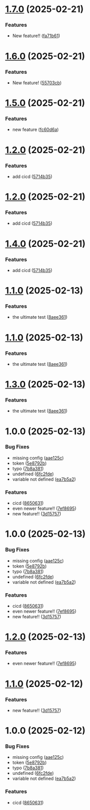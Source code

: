 # [1.7.0](https://github.com/med-ridha/MusicaBot2/compare/br-v1.6.0...br-v1.7.0) (2025-02-21)


### Features

* New feature!! ([fa71b61](https://github.com/med-ridha/MusicaBot2/commit/fa71b6111253256bdfcfea0d69e4385b4a13fb22))

# [1.6.0](https://github.com/med-ridha/MusicaBot2/compare/br-v1.5.0...br-v1.6.0) (2025-02-21)


### Features

* New feature! ([55703cb](https://github.com/med-ridha/MusicaBot2/commit/55703cb1522b6d27488ae549a1353531b8988305))

# [1.5.0](https://github.com/med-ridha/MusicaBot2/compare/br-v1.4.0...br-v1.5.0) (2025-02-21)


### Features

* new feature ([fc60d6a](https://github.com/med-ridha/MusicaBot2/commit/fc60d6a612ac4eb5b1100b2e11e49c800edb323a))

# [1.2.0](https://github.com/med-ridha/MusicaBot2/compare/fr-v1.1.0...fr-v1.2.0) (2025-02-21)


### Features

* add cicd ([5714b35](https://github.com/med-ridha/MusicaBot2/commit/5714b356b593ba88985cf6386fcac3d1cbd24c81))

# [1.2.0](https://github.com/med-ridha/MusicaBot2/compare/de-v1.1.0...de-v1.2.0) (2025-02-21)


### Features

* add cicd ([5714b35](https://github.com/med-ridha/MusicaBot2/commit/5714b356b593ba88985cf6386fcac3d1cbd24c81))

# [1.4.0](https://github.com/med-ridha/MusicaBot2/compare/br-v1.3.0...br-v1.4.0) (2025-02-21)


### Features

* add cicd ([5714b35](https://github.com/med-ridha/MusicaBot2/commit/5714b356b593ba88985cf6386fcac3d1cbd24c81))

# [1.1.0](https://github.com/med-ridha/MusicaBot2/compare/fr-v1.0.0...fr-v1.1.0) (2025-02-13)


### Features

* the ultimate test ([8aee361](https://github.com/med-ridha/MusicaBot2/commit/8aee361f60ee32445f695e2f2e5c57249358acff))

# [1.1.0](https://github.com/med-ridha/MusicaBot2/compare/de-v1.0.0...de-v1.1.0) (2025-02-13)


### Features

* the ultimate test ([8aee361](https://github.com/med-ridha/MusicaBot2/commit/8aee361f60ee32445f695e2f2e5c57249358acff))

# [1.3.0](https://github.com/med-ridha/MusicaBot2/compare/br-v1.2.0...br-v1.3.0) (2025-02-13)


### Features

* the ultimate test ([8aee361](https://github.com/med-ridha/MusicaBot2/commit/8aee361f60ee32445f695e2f2e5c57249358acff))

# 1.0.0 (2025-02-13)


### Bug Fixes

* missing config ([aae125c](https://github.com/med-ridha/MusicaBot2/commit/aae125cbc28eec5e8d1d9554077af65542dde0b6))
* token ([5e8792b](https://github.com/med-ridha/MusicaBot2/commit/5e8792b30e70fa259a853ef08fbb1c59ac0be96a))
* typo ([7b8a381](https://github.com/med-ridha/MusicaBot2/commit/7b8a38175e3a3fe4c4bb49ea2e2fcf97724f8192))
* undefined ([6fc2fde](https://github.com/med-ridha/MusicaBot2/commit/6fc2fde8f7a618fd63816c6bf1bc1cbe7b12f7c1))
* variable not defined ([ea7b5a2](https://github.com/med-ridha/MusicaBot2/commit/ea7b5a20d6b54df666f61c19f974409ba624ca05))


### Features

* cicd ([8650631](https://github.com/med-ridha/MusicaBot2/commit/8650631f5d20843f7bc01ba75891f26cf9e6bc42))
* even newer feature!! ([7ef8695](https://github.com/med-ridha/MusicaBot2/commit/7ef869518277b00926748e8cc6be423e62f4dd6d))
* new feature!! ([3d15757](https://github.com/med-ridha/MusicaBot2/commit/3d157579eb005d7ebcba7117d531f957adea0f10))

# 1.0.0 (2025-02-13)


### Bug Fixes

* missing config ([aae125c](https://github.com/med-ridha/MusicaBot2/commit/aae125cbc28eec5e8d1d9554077af65542dde0b6))
* token ([5e8792b](https://github.com/med-ridha/MusicaBot2/commit/5e8792b30e70fa259a853ef08fbb1c59ac0be96a))
* typo ([7b8a381](https://github.com/med-ridha/MusicaBot2/commit/7b8a38175e3a3fe4c4bb49ea2e2fcf97724f8192))
* undefined ([6fc2fde](https://github.com/med-ridha/MusicaBot2/commit/6fc2fde8f7a618fd63816c6bf1bc1cbe7b12f7c1))
* variable not defined ([ea7b5a2](https://github.com/med-ridha/MusicaBot2/commit/ea7b5a20d6b54df666f61c19f974409ba624ca05))


### Features

* cicd ([8650631](https://github.com/med-ridha/MusicaBot2/commit/8650631f5d20843f7bc01ba75891f26cf9e6bc42))
* even newer feature!! ([7ef8695](https://github.com/med-ridha/MusicaBot2/commit/7ef869518277b00926748e8cc6be423e62f4dd6d))
* new feature!! ([3d15757](https://github.com/med-ridha/MusicaBot2/commit/3d157579eb005d7ebcba7117d531f957adea0f10))

# [1.2.0](https://github.com/med-ridha/MusicaBot2/compare/br-v1.1.0...br-v1.2.0) (2025-02-13)


### Features

* even newer feature!! ([7ef8695](https://github.com/med-ridha/MusicaBot2/commit/7ef869518277b00926748e8cc6be423e62f4dd6d))

# [1.1.0](https://github.com/med-ridha/MusicaBot2/compare/br-v1.0.0...br-v1.1.0) (2025-02-12)


### Features

* new feature!! ([3d15757](https://github.com/med-ridha/MusicaBot2/commit/3d157579eb005d7ebcba7117d531f957adea0f10))

# 1.0.0 (2025-02-12)


### Bug Fixes

* missing config ([aae125c](https://github.com/med-ridha/MusicaBot2/commit/aae125cbc28eec5e8d1d9554077af65542dde0b6))
* token ([5e8792b](https://github.com/med-ridha/MusicaBot2/commit/5e8792b30e70fa259a853ef08fbb1c59ac0be96a))
* typo ([7b8a381](https://github.com/med-ridha/MusicaBot2/commit/7b8a38175e3a3fe4c4bb49ea2e2fcf97724f8192))
* undefined ([6fc2fde](https://github.com/med-ridha/MusicaBot2/commit/6fc2fde8f7a618fd63816c6bf1bc1cbe7b12f7c1))
* variable not defined ([ea7b5a2](https://github.com/med-ridha/MusicaBot2/commit/ea7b5a20d6b54df666f61c19f974409ba624ca05))


### Features

* cicd ([8650631](https://github.com/med-ridha/MusicaBot2/commit/8650631f5d20843f7bc01ba75891f26cf9e6bc42))
